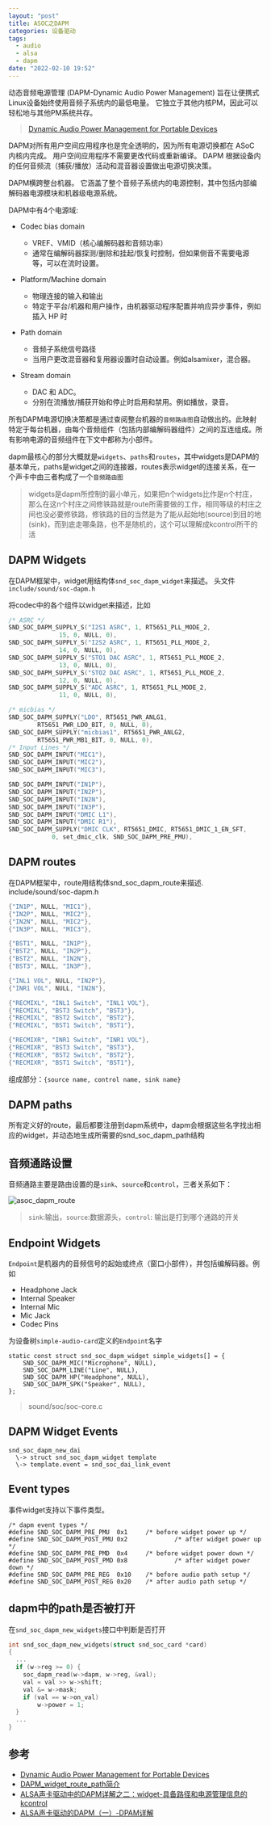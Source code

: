```yaml
---
layout: "post"
title: ASOC之DAPM
categories: 设备驱动
tags:
  - audio
  - alsa
  - dapm
date: "2022-02-10 19:52"
---
```


动态音频电源管理 (DAPM-Dynamic Audio Power Management) 旨在让便携式Linux设备始终使用音频子系统内的最低电量。 它独立于其他内核PM，因此可以轻松地与其他PM系统共存。

> [Dynamic Audio Power Management for Portable Devices](https://www.kernel.org/doc/html/latest/sound/soc/dapm.html)

<!--more-->

DAPM对所有用户空间应用程序也是完全透明的，因为所有电源切换都在 ASoC 内核内完成。 用户空间应用程序不需要更改代码或重新编译。 DAPM 根据设备内的任何音频流（捕获/播放）活动和混音器设置做出电源切换决策。

DAPM横跨整台机器。 它涵盖了整个音频子系统内的电源控制，其中包括内部编解码器电源模块和机器级电源系统。

DAPM中有4个电源域:

- Codec bias domain
  - VREF、VMID（核心编解码器和音频功率）
  - 通常在编解码器探测/删除和挂起/恢复时控制，但如果侧音不需要电源等，可以在流时设置。

- Platform/Machine domain
  - 物理连接的输入和输出
  - 特定于平台/机器和用户操作，由机器驱动程序配置并响应异步事件，例如插入 HP 时

- Path domain
  - 音频子系统信号路径
  - 当用户更改混音器和复用器设置时自动设置。例如alsamixer，混合器。

- Stream domain
  - DAC 和 ADC。
  - 分别在流播放/捕获开始和停止时启用和禁用。例如播放，录音。


所有DAPM电源切换决策都是通过查阅整台机器的`音频路由图`自动做出的。此映射特定于每台机器，由每个音频组件（包括内部编解码器组件）之间的互连组成。所有影响电源的音频组件在下文中都称为小部件。

dapm最核心的部分大概就是`widgets`、`paths`和`routes`，其中widgets是DAPM的基本单元，paths是widget之间的连接器，routes表示widget的连接关系，在一个声卡中由三者构成了一个`音频路由图`

> widgets是dapm所控制的最小单元，如果把n个widgets比作是n个村庄，那么在这n个村庄之间修铁路就是route所需要做的工作，相同等级的村庄之间也没必要修铁路，修铁路的目的当然是为了能从起始地(source)到目的地(sink)，而到底走哪条路，也不是随机的，这个可以理解成kcontrol所干的活


## DAPM Widgets

在DAPM框架中，widget用结构体`snd_soc_dapm_widget`来描述。 头文件`include/sound/soc-dapm.h`

将codec中的各个组件以widget来描述，比如

``` C
/* ASRC */
SND_SOC_DAPM_SUPPLY_S("I2S1 ASRC", 1, RT5651_PLL_MODE_2,
              15, 0, NULL, 0),
SND_SOC_DAPM_SUPPLY_S("I2S2 ASRC", 1, RT5651_PLL_MODE_2,
              14, 0, NULL, 0),
SND_SOC_DAPM_SUPPLY_S("STO1 DAC ASRC", 1, RT5651_PLL_MODE_2,
              13, 0, NULL, 0),
SND_SOC_DAPM_SUPPLY_S("STO2 DAC ASRC", 1, RT5651_PLL_MODE_2,
              12, 0, NULL, 0),
SND_SOC_DAPM_SUPPLY_S("ADC ASRC", 1, RT5651_PLL_MODE_2,
              11, 0, NULL, 0),

/* micbias */
SND_SOC_DAPM_SUPPLY("LDO", RT5651_PWR_ANLG1,
        RT5651_PWR_LDO_BIT, 0, NULL, 0),
SND_SOC_DAPM_SUPPLY("micbias1", RT5651_PWR_ANLG2,
        RT5651_PWR_MB1_BIT, 0, NULL, 0),
/* Input Lines */
SND_SOC_DAPM_INPUT("MIC1"),
SND_SOC_DAPM_INPUT("MIC2"),
SND_SOC_DAPM_INPUT("MIC3"),

SND_SOC_DAPM_INPUT("IN1P"),
SND_SOC_DAPM_INPUT("IN2P"),
SND_SOC_DAPM_INPUT("IN2N"),
SND_SOC_DAPM_INPUT("IN3P"),
SND_SOC_DAPM_INPUT("DMIC L1"),
SND_SOC_DAPM_INPUT("DMIC R1"),
SND_SOC_DAPM_SUPPLY("DMIC CLK", RT5651_DMIC, RT5651_DMIC_1_EN_SFT,
            0, set_dmic_clk, SND_SOC_DAPM_PRE_PMU),
```

## DAPM routes

在DAPM框架中，route用结构体snd_soc_dapm_route来描述. include/sound/soc-dapm.h

``` C
{"IN1P", NULL, "MIC1"},
{"IN2P", NULL, "MIC2"},
{"IN2N", NULL, "MIC2"},
{"IN3P", NULL, "MIC3"},

{"BST1", NULL, "IN1P"},
{"BST2", NULL, "IN2P"},
{"BST2", NULL, "IN2N"},
{"BST3", NULL, "IN3P"},

{"INL1 VOL", NULL, "IN2P"},
{"INR1 VOL", NULL, "IN2N"},

{"RECMIXL", "INL1 Switch", "INL1 VOL"},
{"RECMIXL", "BST3 Switch", "BST3"},
{"RECMIXL", "BST2 Switch", "BST2"},
{"RECMIXL", "BST1 Switch", "BST1"},

{"RECMIXR", "INR1 Switch", "INR1 VOL"},
{"RECMIXR", "BST3 Switch", "BST3"},
{"RECMIXR", "BST2 Switch", "BST2"},
{"RECMIXR", "BST1 Switch", "BST1"},
```

组成部分：`{source name, control name, sink name}`




## DAPM paths

所有定义好的route，最后都要注册到dapm系统中，dapm会根据这些名字找出相应的widget，并动态地生成所需要的snd_soc_dapm_path结构


## 音频通路设置

音频通路主要是路由设置的是`sink`、`source`和`control`，三者关系如下：

![asoc_dapm_route](/images/2022/02/asoc_dapm_route.png)

> `sink`:输出，`source`:数据源头，`control`: 输出是打到哪个通路的开关

## Endpoint Widgets

`Endpoint`是机器内的音频信号的起始或终点（窗口小部件），并包括编解码器。例如
- Headphone Jack
- Internal Speaker
- Internal Mic
- Mic Jack
- Codec Pins

为设备树`simple-audio-card`定义的`Endpoint`名字
```
static const struct snd_soc_dapm_widget simple_widgets[] = {
    SND_SOC_DAPM_MIC("Microphone", NULL),
    SND_SOC_DAPM_LINE("Line", NULL),
    SND_SOC_DAPM_HP("Headphone", NULL),
    SND_SOC_DAPM_SPK("Speaker", NULL),
};
```
> sound/soc/soc-core.c


## DAPM Widget Events

```
snd_soc_dapm_new_dai
  \-> struct snd_soc_dapm_widget template
  \-> template.event = snd_soc_dai_link_event
```


## Event types

事件widget支持以下事件类型。

```
/* dapm event types */
#define SND_SOC_DAPM_PRE_PMU  0x1     /* before widget power up */
#define SND_SOC_DAPM_POST_PMU 0x2             /* after widget power up */
#define SND_SOC_DAPM_PRE_PMD  0x4     /* before widget power down */
#define SND_SOC_DAPM_POST_PMD 0x8             /* after widget power down */
#define SND_SOC_DAPM_PRE_REG  0x10    /* before audio path setup */
#define SND_SOC_DAPM_POST_REG 0x20    /* after audio path setup */
```

## dapm中的path是否被打开

在`snd_soc_dapm_new_widgets`接口中判断是否打开
``` C
int snd_soc_dapm_new_widgets(struct snd_soc_card *card)
{
  ...
  if (w->reg >= 0) {
    soc_dapm_read(w->dapm, w->reg, &val);
    val = val >> w->shift;
    val &= w->mask;
    if (val == w->on_val)
        w->power = 1;
  }
  ...
}
```



## 参考

- [Dynamic Audio Power Management for Portable Devices](https://www.kernel.org/doc/html/latest/sound/soc/dapm.html)
- [DAPM_widget_route_path简介](https://www.cnblogs.com/-glb/p/14411301.html)
- [ALSA声卡驱动中的DAPM详解之二：widget-具备路径和电源管理信息的kcontrol](https://www.cnblogs.com/Ph-one/p/6297382.html)
- [ALSA声卡驱动的DAPM（一）-DPAM详解](https://cloud.tencent.com/developer/article/1078002)
